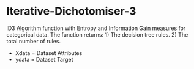 # Iterative-Dichotomiser-3
ID3 Algorithm function with Entropy and Information Gain measures for categorical data. The function returns: 1) The decision tree rules. 2) The total number of rules.

* Xdata = Dataset Attributes
* ydata = Dataset Target
